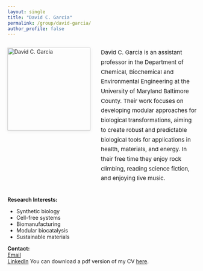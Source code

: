 ```yaml
---
layout: single
title: "David C. Garcia"
permalink: /group/david-garcia/
author_profile: false
---
```



<style>
.bio-flex {
	display: flex;
	align-items: flex-start;
	gap: 2em;
	margin: 2em 0 2.5em 0;
}
.bio-flex .bio-img {
	width: 220px;
	min-width: 180px;
	max-width: 260px;
	height: 100%;
	object-fit: cover;
	border-radius: 0;
	aspect-ratio: 1/1;
	box-shadow: 0 2px 10px rgba(0,0,0,0.07);
}
.bio-flex .bio-text {
	flex: 1;
	font-size: 1.08em;
	line-height: 1.7;
}
@media (max-width: 700px) {
	.bio-flex { flex-direction: column; gap: 1.2em; }
	.bio-flex .bio-img { width: 100%; max-width: 320px; margin: 0 auto; }
}
</style>

<div class="bio-flex">
	<img src="/images/lab_portraits/David-portrait.png" alt="David C. Garcia" class="bio-img" />
	<div class="bio-text">
		David C. Garcia is an assistant professor in the Department of Chemical, Biochemical and Environmental Engineering at the University of Maryland Baltimore County. Their work focuses on developing modular approaches for biological transformations, aiming to create robust and predictable biological tools for applications in health, materials, and energy. In their free time they enjoy rock climbing, reading science fiction, and enjoying live music.
	</div>
</div>

**Research Interests:**  
- Synthetic biology  
- Cell-free systems  
- Biomanufacturing  
- Modular biocatalysis  
- Sustainable materials

**Contact:**  
[Email](mailto:DavidCGarcia@UMBC.edu)  
[LinkedIn](https://www.linkedin.com/in/davidcgarcia)
You can download a pdf version of my CV [here](/files/pdf/cv/DGarcia_CV.pdf).